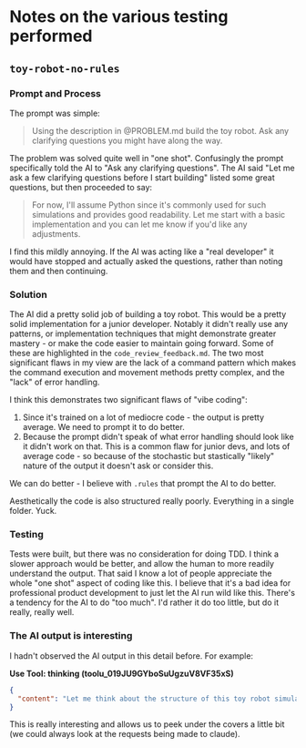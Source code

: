 # Notes on the various testing performed


## `toy-robot-no-rules`

### Prompt and Process

The prompt was simple:

> Using the description in @PROBLEM.md build the toy robot. Ask any clarifying questions you might have along the way.

The problem was solved quite well in "one shot". Confusingly the prompt specifically told the AI to "Ask any clarifying questions". The AI said "Let me ask a few clarifying questions before I start building" listed some great questions, but then proceeded to say:

> For now, I'll assume Python since it's commonly used for such simulations and provides good readability. Let me start with a basic implementation and you can let me know if you'd like any adjustments.

I find this mildly annoying. If the AI was acting like a "real developer" it would have stopped and actually asked the questions, rather than noting them and then continuing.

### Solution

The AI did a pretty solid job of building a toy robot. This would be a pretty solid implementation for a junior developer. Notably it didn't really use any patterns, or implementation techniques that might demonstrate greater mastery - or make the code easier to maintain going forward. Some of these are highlighted in the `code_review_feedback.md`. The two most significant flaws in my view are the lack of a command pattern which makes the command execution and movement methods pretty complex, and the "lack" of error handling.

I think this demonstrates two significant flaws of "vibe coding":

1. Since it's trained on a lot of mediocre code - the output is pretty average. We need to prompt it to do better.
2. Because the prompt didn't speak of what error handling should look like it didn't work on that. This is a common flaw for junior devs, and lots of average code - so because of the stochastic but stastically "likely" nature of the output it doesn't ask or consider this.

We can do better - I believe with `.rules` that prompt the AI to do better.

Aesthetically the code is also structured really poorly. Everything in a single folder. Yuck.

### Testing

Tests were built, but there was no consideration for doing TDD. I think a slower approach would be better, and allow the human to more readily understand the output. That said I know a lot of people appreciate the whole "one shot" aspect of coding like this. I believe that it's a bad idea for professional product development to just let the AI run wild like this. There's a tendency for the AI to do "too much". I'd rather it do too little, but do it really, really well.

### The AI output is interesting

I hadn't observed the AI output in this detail before. For example:

**Use Tool: thinking (toolu_019JU9GYboSuUgzuV8VF35xS)**
```json
{
  "content": "Let me think about the structure of this toy robot simulator:\n\n1. I need a Robot class that tracks:\n   - Position (x, y)\n   - Direction (NORTH, SOUTH, EAST, WEST)\n   - Whether it's been placed on the table\n\n2. I need a Table class or constants for:\n   - Table dimensions (5x5)\n   - Validation of positions\n\n3. Commands to implement:\n   - PLACE X,Y,F - place robot at position with facing direction\n   - MOVE - move one unit forward in current direction\n   - LEFT - rotate 90 degrees left\n   - RIGHT - rotate 90 degrees right  \n   - REPORT - output current position and direction\n\n4. Rules to enforce:\n   - Robot must be placed before other commands work\n   - Robot cannot move off the table (0-4 for both x and y)\n   - Invalid commands should be ignored\n   - PLACE command must have valid coordinates and direction\n\nLet me start with a Python implementation that can read from standard input or a file."
}
```

This is really interesting and allows us to peek under the covers a little bit (we could always look at the requests being made to claude).
